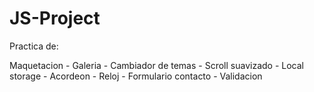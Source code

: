 # JS-Project

Practica de:

Maquetacion -
Galeria -
Cambiador de temas -
Scroll suavizado -
Local storage -
Acordeon -
Reloj -
Formulario contacto -
Validacion 
